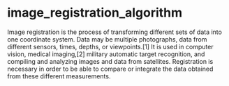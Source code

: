 # image_registration_algorithm

Image registration is the process of transforming different sets of data into one coordinate system. Data may be multiple photographs, data from different sensors, times, depths, or viewpoints.[1] It is used in computer vision, medical imaging,[2] military automatic target recognition, and compiling and analyzing images and data from satellites. Registration is necessary in order to be able to compare or integrate the data obtained from these different measurements.
